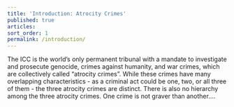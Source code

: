```yaml
---
title: 'Introduction: Atrocity Crimes'
published: true
articles:
sort_order: 1
permalink: /introduction/
---
```



The ICC is the world’s only permanent tribunal with a mandate to investigate and prosecute genocide, crimes against humanity, and war crimes, which are collectively called “atrocity crimes”. While these crimes have many overlapping characteristics - as a criminal act could be one, two, or all three of them - the three atrocity crimes are distinct. There is also no hierarchy among the three atrocity crimes. One crime is not graver than another....
